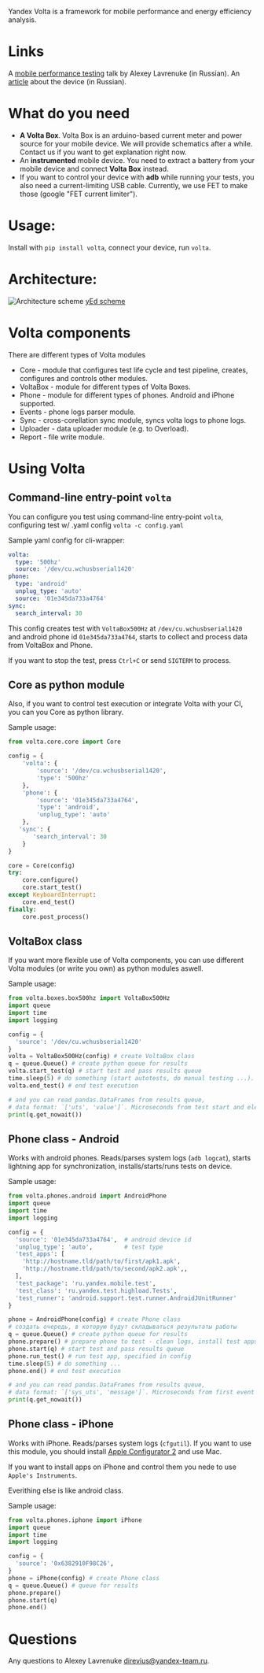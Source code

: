Yandex Volta is a framework for mobile performance and energy efficiency analysis.


# Links
A [mobile performance testing](https://www.youtube.com/watch?v=zcTG2PzXD3s) talk by Alexey Lavrenuke (in Russian).
An [article](https://habrahabr.ru/company/yandex/blog/311046/) about the device (in Russian).


# What do you need
* **A Volta Box**. Volta Box is an arduino-based current meter and power source for your mobile device. We will provide schematics after a while. Contact us if you want to get explanation right now.
* An **instrumented** mobile device. You need to extract a battery from your mobile device and connect **Volta Box** instead.
* If you want to control your device with **adb** while running your tests, you also need a current-limiting USB cable. Currently, we use FET to make those (google "FET current limiter").


# Usage:  
Install with ```pip install volta```, connect your device, run ```volta```.


# Architecture:
![Architecture scheme](/docs/architecture.png)
[yEd scheme](/docs/architecture.graphml)


# Volta components
There are different types of Volta modules
* Core - module that configures test life cycle and test pipeline, creates, configures and controls other modules.
* VoltaBox - module for different types of Volta Boxes.
* Phone - module for different types of phones. Android and iPhone supported.
* Events - phone logs parser module.
* Sync - cross-corellation sync module, syncs volta logs to phone logs.
* Uploader - data uploader module (e.g. to Overload).
* Report - file write module.


# Using Volta


## Command-line entry-point `volta`
You can configure you test using command-line entry-point `volta`, configuring test w/ .yaml config
`volta -c config.yaml`

Sample yaml config for cli-wrapper:
```yaml
volta:
  type: '500hz'
  source: '/dev/cu.wchusbserial1420'
phone:
  type: 'android'
  unplug_type: 'auto'
  source: '01e345da733a4764'
sync:
  search_interval: 30
```
This config creates test with `VoltaBox500Hz` at `/dev/cu.wchusbserial1420` and android phone id `01e345da733a4764`, starts to collect and process data from VoltaBox and Phone. 

If you want to stop the test, press `Ctrl+C` or send `SIGTERM` to process. 


## Core as python module
Also, if you want to control test execution or integrate Volta with your CI, you can you Core as python library.

Sample usage:
```python
from volta.core.core import Core

config = {
    'volta': {
        'source': '/dev/cu.wchusbserial1420', 
        'type': '500hz'
    },
    'phone': {
        'source': '01e345da733a4764',
        'type': 'android',
        'unplug_type': 'auto'
    },
   'sync': {
       'search_interval': 30
    }
}

core = Core(config)
try:
    core.configure()
    core.start_test()
except KeyboardInterrupt:
    core.end_test()
finally:
    core.post_process()
```

## VoltaBox class


If you want more flexible use of Volta components, you can use different Volta modules (or write you own) as python modules aswell.

Sample usage:
```python
from volta.boxes.box500hz import VoltaBox500Hz
import queue
import time
import logging

config = {
  'source': '/dev/cu.wchusbserial1420'
}
volta = VoltaBox500Hz(config) # create VoltaBox class
q = queue.Queue() # create python queue for results
volta.start_test(q) # start test and pass results queue
time.sleep(5) # do something (start autotests, do manual testing ...). I passed 5 seconds sleep as a placeholder.
volta.end_test() # end test execution

# and you can read pandas.DataFrames from results queue, 
# data format: `['uts', 'value']`. Microseconds from test start and electrical currents value.
print(q.get_nowait()) 
```

## Phone class - Android


Works with android phones. Reads/parses system logs (`adb logcat`), starts lightning app for synchronization, installs/starts/runs tests on device.

Sample usage:
```python
from volta.phones.android import AndroidPhone
import queue
import time
import logging

config = {
  'source': '01e345da733a4764',  # android device id
  'unplug_type': 'auto',         # test type
  'test_apps': [
    'http://hostname.tld/path/to/first/apk1.apk',
    'http://hostname.tld/path/to/second/apk2.apk',,
  ],
  'test_package': 'ru.yandex.mobile.test',
  'test_class': 'ru.yandex.test.highload.Tests',
  'test_runner': 'android.support.test.runner.AndroidJUnitRunner'
}

phone = AndroidPhone(config) # create Phone class
# создать очередь, в которую будут складываться результаты работы
q = queue.Queue() # create python queue for results
phone.prepare() # prepare phone to test - clean logs, install test apps and install volta's `lightning` app for synchronization
phone.start(q) # start test and pass results queue
phone.run_test() # run test app, specified in config
time.sleep(5) # do something ...
phone.end() # end test execution

# and you can read pandas.DataFrames from results queue, 
# data format: `['sys_uts', 'message']`. Microseconds from first event in phone log and message.
print(q.get_nowait())
```

## Phone class - iPhone


Works with iPhone. Reads/parses system logs (`cfgutil`). If you want to use this module, you should install [Apple Configurator 2](https://itunes.apple.com/us/app/apple-configurator-2/id1037126344?mt=12) and use Mac.

If you want to install apps on iPhone and control them you nede to use `Apple's Instruments`.

Everithing else is like android class.

Sample usage:
```python
from volta.phones.iphone import iPhone
import queue
import time
import logging

config = {
  'source': '0x6382910F98C26', 
}
phone = iPhone(config) # create Phone class
q = queue.Queue() # queue for results
phone.prepare()
phone.start(q) 
phone.end()
```

# Questions
Any questions to Alexey Lavrenuke <direvius@yandex-team.ru>.

